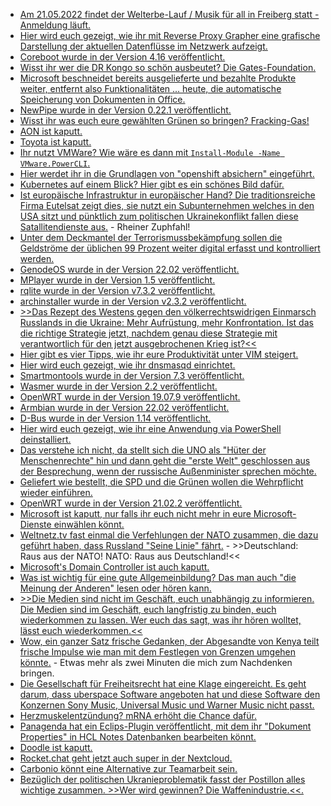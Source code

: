 * [Am 21.05.2022 findet der Welterbe-Lauf / Musik für all in Freiberg statt - Anmeldung läuft.](https://freibergfueralle.de/anmeldung-welterbe-lauf-musik-fuer-alle)
* [Hier wird euch gezeigt, wie ihr mit Reverse Proxy Grapher eine grafische Darstellung der aktuellen Datenflüsse im Netzwerk aufzeigt.](https://scheible.it/kali-linux-tool_reverse-proxy-grapher/)
* [Coreboot wurde in der Version 4.16 veröffentlicht.](https://www.phoronix.com/scan.php?page=news_item&px=Coreboot-4.16)
* [Wisst ihr wer die DR Kongo so schön ausbeutet? Die Gates-Foundation.](https://netzfrauen.org/2022/02/27/congo-6/)
* [Microsoft beschneidet bereits ausgelieferte und bezahlte Produkte weiter, entfernt also Funktionalitäten ... heute, die automatische Speicherung von Dokumenten in Office.](https://www.borncity.com/blog/2022/02/27/microsoft-office-2021-365-autosave-nur-noch-in-der-cloud/)
* [NewPipe wurde in der Version 0.22.1 veröffentlicht.](https://newpipe.net/blog/pinned/release/newpipe-0.22.1/)
* [Wisst ihr was euch eure gewählten Grünen so bringen? Fracking-Gas!](https://blog.fefe.de/?ts=9ce2746c)
* [AON ist kaputt.](https://www.bleepingcomputer.com/news/security/insurance-giant-aon-hit-by-a-cyberattack-over-the-weekend/)
* [Toyota ist kaputt.](https://www.bleepingcomputer.com/news/security/toyota-halts-production-after-reported-cyberattack-on-supplier/)
* [Ihr nutzt VMWare? Wie wäre es dann mit `Install-Module -Name VMware.PowerCLI`.](http://woshub.com/vmware-powercli-install-manage-vsphere-esxi/)
* [Hier werdet ihr in die Grundlagen von "openshift absichern" eingeführt.](https://www.opensourcerers.org/2022/02/28/openshift-absichern-fur-die-gesundheitsbranche/)
* [Kubernetes auf einem Blick? Hier gibt es ein schönes Bild dafür.](https://opensource.com/article/22/3/visual-map-kubernetes-deployment)
* [Ist europäische Infrastruktur in europäischer Hand? Die traditionsreiche Firma Eutelsat zeigt dies, sie nutzt ein Subunternehmen welches in den USA sitzt und pünktlich zum politischen Ukrainekonflikt fallen diese Satallitendienste aus.](https://www.borncity.com/blog/2022/03/01/deutsche-windrder-der-krieg-in-der-ukraine-und-der-ausfall-der-satellitenverbindung/) - Rheiner Zuphfahl!
* [Unter dem Deckmantel der Terrorismussbekämpfung sollen die Geldströme der üblichen 99 Prozent weiter digital erfasst und kontrolliert werden.](https://netzpolitik.org/2022/neue-geldwaescheaufsichtsbehoerde-eu-kommission-und-europol-wollen-finanzermittlungen-ausweiten/)
* [GenodeOS wurde in der Version 22.02 veröffentlicht.](https://www.phoronix.com/scan.php?page=news_item&px=Genode-OS-22.02)
* [MPlayer wurde in der Version 1.5 veröffentlicht.](https://www.phoronix.com/scan.php?page=news_item&px=MPlayer-1.5-Released)
* [rqlite wurde in der Version v7.3.2 veröffentlicht.](https://github.com/rqlite/rqlite/releases/tag/v7.3.2)
* [archinstaller wurde in der Version v2.3.2 veröffentlicht.](https://github.com/archlinux/archinstall/releases/tag/v2.3.2)
* [>>Das Rezept des Westens gegen den völkerrechtswidrigen Einmarsch Russlands in die Ukraine: Mehr Aufrüstung, mehr Konfrontation. Ist das die richtige Strategie jetzt, nachdem genau diese Strategie mit verantwortlich für den jetzt ausgebrochenen Krieg ist?<<](https://www.sonnenseite.com/de/franz-alt/kommentare-interviews/ukraine-krieg-die-andere-analyse/)
* [Hier gibt es vier Tipps, wie ihr eure Produktivität unter VIM steigert.](https://opensource.com/article/22/3/vim-features-productivity)
* [Hier wird euch gezeigt, wie ihr dnsmasqd einrichtet.](https://opensource.com/article/22/3/dns-caching-edge)
* [Smartmontools wurde in der Version 7.3 veröffentlicht.](https://www.phoronix.com/scan.php?page=news_item&px=Smartmontools-7.3)
* [Wasmer wurde in der Version 2.2 veröffentlicht.](https://www.phoronix.com/scan.php?page=news_item&px=Wasmer-2.2-Released)
* [OpenWRT wurde in der Version 19.07.9 veröffentlicht.](https://openwrt.org/releases/19.07)
* [Armbian wurde in der Version 22.02 veröffentlicht.](https://lwn.net/Articles/886416/)
* [D-Bus wurde in der Version 1.14 veröffentlicht.](https://www.phoronix.com/scan.php?page=news_item&px=Dbus-1.14)
* [Hier wird euch gezeigt, wie ihr eine Anwendung via PowerShell deinstalliert.](https://www.windowspro.de/wolfgang-sommergut/programme-remote-powershell-deinstallieren)
* [Das verstehe ich nicht, da stellt sich die UNO als "Hüter der Menschenrechte" hin und dann geht die "erste Welt" geschlossen aus der Besprechung, wenn der russische Außenminister sprechen möchte.](https://blog.fefe.de/?ts=9ce0edd2)
* [Geliefert wie bestellt, die SPD und die Grünen wollen die Wehrpflicht wieder einführen.](https://blog.fefe.de/?ts=9ce0c56c)
* [OpenWRT wurde in der Version 21.02.2 veröffentlicht.](https://lwn.net/Articles/886489/)
* [Microsoft ist kaputt, nur falls ihr euch nicht mehr in eure Microsoft-Dienste einwählen könnt.](https://www.borncity.com/blog/2022/03/01/strung-bei-microsoft-01-03-2022/)
* [Weltnetz.tv fast einmal die Verfehlungen der NATO zusammen, die dazu geführt haben, dass Russland "Seine Linie" fährt.](https://weltnetz.tv/story/2590-zusammenfassung-und-hintergruende-zur-situation-der-ukraine) - >>Deutschland: Raus aus der NATO! NATO: Raus aus Deutschland!<<
* [Microsoft's Domain Controller ist auch kaputt.](https://www.bleepingcomputer.com/news/microsoft/microsoft-windows-domain-controller-restarts-caused-by-lsass-crashes/)
* [Was ist wichtig für eine gute Allgemeinbildung? Das man auch "die Meinung der Anderen" lesen oder hören kann.](https://blog.fefe.de/?ts=9ce13657)
* [>>Die Medien sind nicht im Geschäft, euch unabhängig zu informieren. Die Medien sind im Geschäft, euch langfristig zu binden, euch wiederkommen zu lassen. Wer euch das sagt, was ihr hören wolltet, lässt euch wiederkommen.<<](https://blog.fefe.de/?ts=9ce14f0e)
* [Wow, ein ganzer Satz frische Gedanken, der Abgesandte von Kenya teilt frische Impulse wie man mit dem Festlegen von Grenzen umgehen könnte.](https://blog.fefe.de/?ts=9ce191de) - Etwas mehr als zwei Minuten die mich zum Nachdenken bringen.
* [Die Gesellschaft für Freiheitsrecht hat eine Klage eingereicht. Es geht darum, dass uberspace Software angeboten hat und diese Software den Konzernen Sony Music, Universal Music und Warner Music nicht passt.](https://freiheitsrechte.org/pm-uberspace-youtube-dl/)
* [Herzmuskelentzündung? mRNA erhöht die Chance dafür.](https://impfentscheidung.online/myokarditis-als-akutes-risikosignal-von-covid-19-impfungen/)
* [Panagenda hat ein Eclips-Plugin veröffentlicht, mit dem ihr "Dokument Properties" in HCL Notes Datenbanken bearbeiten könnt.](https://blog.nashcom.de/nashcomblog.nsf/dx/advanced-document-properties-including-edit.htm)
* [Doodle ist kaputt.](https://www.borncity.com/blog/2022/03/03/doodle-seit-dem-3-mrz-2022-offline/)
* [Rocket.chat geht jetzt auch super in der Nextcloud.](https://nextcloud.com/blog/rocket-chat-nextcloud-integration/)
* [Carbonio könnt eine Alternative zur Teamarbeit sein.](https://opensource.com/article/22/3/open-source-collaboration-carbonio)
* [Bezüglich der politischen Ukranieproblematik fasst der Postillon alles wichtige zusammen. >>Wer wird gewinnen? Die Waffenindustrie.<<.](https://www.der-postillon.com/2022/03/ratgeber-ukraine.html)
